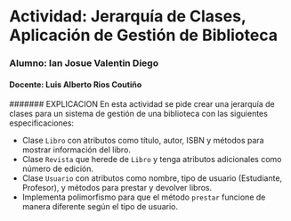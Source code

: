 # Actividad: Jerarquía de Clases, Aplicación de Gestión de Biblioteca
### Alumno: Ian Josue Valentin Diego
#### Docente: Luis Alberto Rios Coutiño
####### EXPLICACION
En esta actividad se pide crear una jerarquía de clases para un sistema de gestión de una biblioteca con las siguientes especificaciones:
- Clase `Libro` con atributos como título, autor, ISBN y métodos para mostrar información del libro.
- Clase `Revista` que herede de `Libro` y tenga atributos adicionales como número de edición.
- Clase `Usuario` con atributos como nombre, tipo de usuario (Estudiante, Profesor), y métodos para prestar y devolver libros.
- Implementa polimorfismo para que el método `prestar` funcione de manera diferente según el tipo de usuario.
